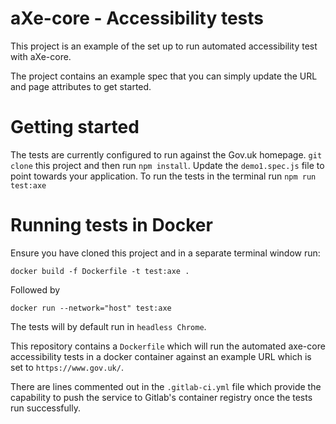 # aXe-core - Accessibility tests

This project is an example of the set up to run automated accessibility test with aXe-core.

The project contains an example spec that you can simply update the URL and page attributes to get started.

# Getting started
The tests are currently configured to run against the Gov.uk homepage.
`git clone` this project and then run `npm install`.
Update the `demo1.spec.js` file to point towards your application.
To run the tests in the terminal run `npm run test:axe`

# Running tests in Docker

Ensure you have cloned this project and in a separate terminal window run:
```
docker build -f Dockerfile -t test:axe .
```
Followed by
```
docker run --network="host" test:axe
```
The tests will by default run in `headless Chrome`.

This repository contains a `Dockerfile` which will run the automated axe-core accessibility tests in a docker container against an example URL which is set to `https://www.gov.uk/`.

There are lines commented out in the `.gitlab-ci.yml` file which provide the capability to push the service to Gitlab's container registry once the tests run successfully.
